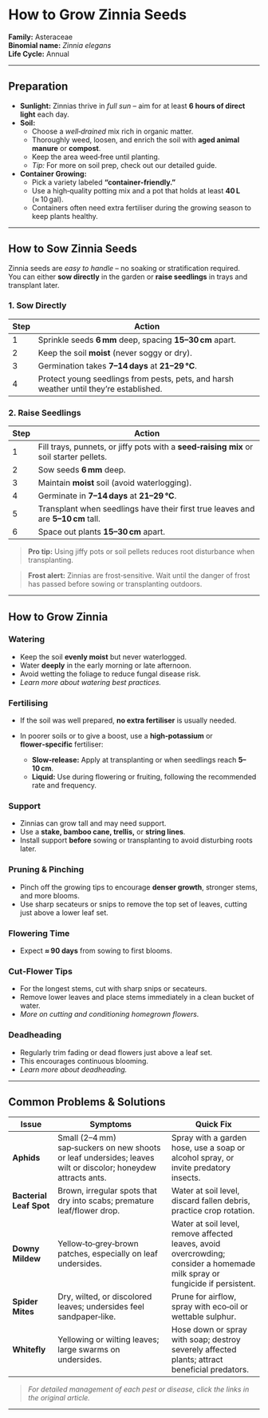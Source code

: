 # How to Grow Zinnia Seeds

**Family:** Asteraceae  
**Binomial name:** _Zinnia elegans_  
**Life Cycle:** Annual  

---

## Preparation

- **Sunlight:** Zinnias thrive in *full sun* – aim for at least **6 hours of direct light** each day.  
- **Soil:**  
  - Choose a *well‑drained* mix rich in organic matter.  
  - Thoroughly weed, loosen, and enrich the soil with **aged animal manure** or **compost**.  
  - Keep the area weed‑free until planting.  
  - *Tip:* For more on soil prep, check out our detailed guide.  
- **Container Growing:**  
  - Pick a variety labeled **“container‑friendly.”**  
  - Use a high‑quality potting mix and a pot that holds at least **40 L** (≈ 10 gal).  
  - Containers often need extra fertiliser during the growing season to keep plants healthy.

---

## How to Sow Zinnia Seeds

Zinnia seeds are *easy to handle* – no soaking or stratification required.  
You can either **sow directly** in the garden or **raise seedlings** in trays and transplant later.

### 1. Sow Directly

| Step | Action |
|------|--------|
| 1 | Sprinkle seeds **6 mm** deep, spacing **15–30 cm** apart. |
| 2 | Keep the soil **moist** (never soggy or dry). |
| 3 | Germination takes **7–14 days** at **21–29 °C**. |
| 4 | Protect young seedlings from pests, pets, and harsh weather until they’re established. |

### 2. Raise Seedlings

| Step | Action |
|------|--------|
| 1 | Fill trays, punnets, or jiffy pots with a **seed‑raising mix** or soil starter pellets. |
| 2 | Sow seeds **6 mm** deep. |
| 3 | Maintain **moist** soil (avoid waterlogging). |
| 4 | Germinate in **7–14 days** at **21–29 °C**. |
| 5 | Transplant when seedlings have their first true leaves and are **5–10 cm** tall. |
| 6 | Space out plants **15–30 cm** apart. |

> **Pro tip:** Using jiffy pots or soil pellets reduces root disturbance when transplanting.

> **Frost alert:** Zinnias are frost‑sensitive. Wait until the danger of frost has passed before sowing or transplanting outdoors.

---

## How to Grow Zinnia

### Watering

- Keep the soil **evenly moist** but never waterlogged.  
- Water **deeply** in the early morning or late afternoon.  
- Avoid wetting the foliage to reduce fungal disease risk.  
- *Learn more about watering best practices.*

### Fertilising

- If the soil was well prepared, **no extra fertiliser** is usually needed.  
- In poorer soils or to give a boost, use a **high‑potassium** or **flower‑specific** fertiliser:  

  * **Slow‑release:** Apply at transplanting or when seedlings reach **5–10 cm**.  
  * **Liquid:** Use during flowering or fruiting, following the recommended rate and frequency.

### Support

- Zinnias can grow tall and may need support.  
- Use a **stake, bamboo cane, trellis,** or **string lines**.  
- Install support **before** sowing or transplanting to avoid disturbing roots later.

### Pruning & Pinching

- Pinch off the growing tips to encourage **denser growth**, stronger stems, and more blooms.  
- Use sharp secateurs or snips to remove the top set of leaves, cutting just above a lower leaf set.

### Flowering Time

- Expect **≈ 90 days** from sowing to first blooms.

### Cut‑Flower Tips

- For the longest stems, cut with sharp snips or secateurs.  
- Remove lower leaves and place stems immediately in a clean bucket of water.  
- *More on cutting and conditioning homegrown flowers.*

### Deadheading

- Regularly trim fading or dead flowers just above a leaf set.  
- This encourages continuous blooming.  
- *Learn more about deadheading.*

---

## Common Problems & Solutions

| Issue | Symptoms | Quick Fix |
|-------|----------|-----------|
| **Aphids** | Small (2–4 mm) sap‑suckers on new shoots or leaf undersides; leaves wilt or discolor; honeydew attracts ants. | Spray with a garden hose, use a soap or alcohol spray, or invite predatory insects. |
| **Bacterial Leaf Spot** | Brown, irregular spots that dry into scabs; premature leaf/flower drop. | Water at soil level, discard fallen debris, practice crop rotation. |
| **Downy Mildew** | Yellow‑to‑grey‑brown patches, especially on leaf undersides. | Water at soil level, remove affected leaves, avoid overcrowding; consider a homemade milk spray or fungicide if persistent. |
| **Spider Mites** | Dry, wilted, or discolored leaves; undersides feel sandpaper‑like. | Prune for airflow, spray with eco‑oil or wettable sulphur. |
| **Whitefly** | Yellowing or wilting leaves; large swarms on undersides. | Hose down or spray with soap; destroy severely affected plants; attract beneficial predators. |

> *For detailed management of each pest or disease, click the links in the original article.*

---